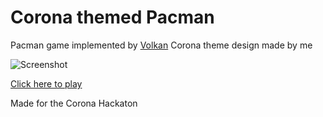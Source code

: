 Corona themed Pacman
============
Pacman game implemented by [Volkan](https://github.com/vilbeyli/Pacman)
Corona theme design made by me

![Screenshot](https://imgur.com/PFiBp7f)

[Click here to play](https://gennady9.github.io/Pacman-Corona/)

Made for the Corona Hackaton  
